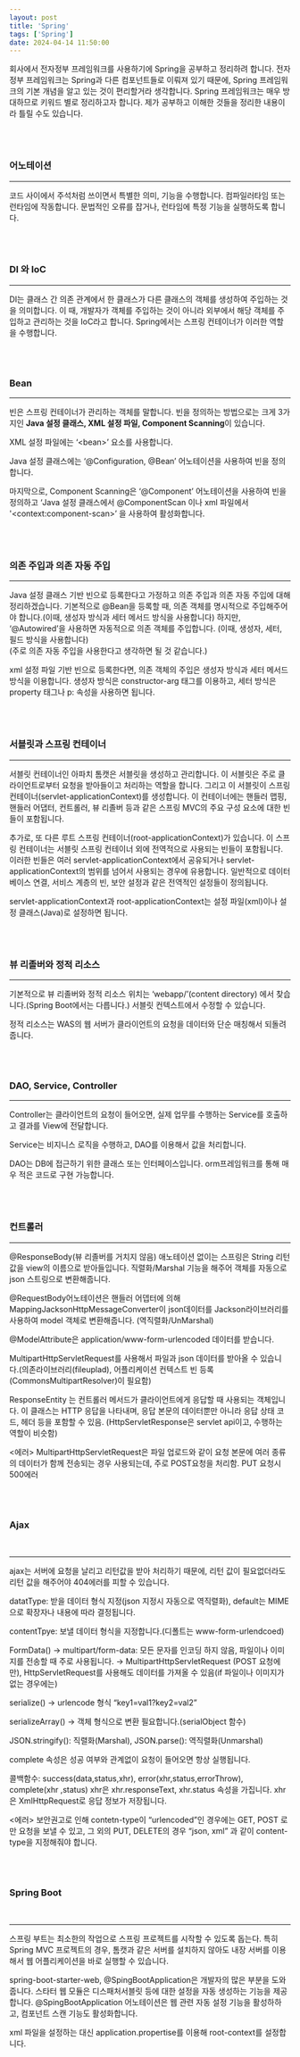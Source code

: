 ```yaml
---
layout: post
title: 'Spring'
tags: ['Spring']
date: 2024-04-14 11:50:00
---
```


회사에서 전자정부 프레임워크를 사용하기에 Spring을 공부하고 정리하려 합니다. 전자정부 프레임워크는 Spring과 다른 컴포넌트들로 이뤄져 있기 때문에, Spring 프레임워크의 기본 개념을 알고 있는 것이 편리할거라 생각합니다. Spring 프레임워크는 매우 방대하므로 키워드 별로 정리하고자 합니다. 제가 공부하고 이해한 것들을 정리한 내용이라 틀릴 수도 있습니다.

<br>
<br>

### **어노테이션**

---

코드 사이에서 주석처럼 쓰이면서 특별한 의미, 기능을 수행합니다. 컴파일러타임 또는 런타임에 작동합니다. 문법적인 오류를 잡거나, 런타임에 특정 기능을 실행하도록 합니다.

<br>
<br>

### **DI 와 IoC**

---

DI는 클래스 간 의존 관계에서 한 클래스가 다른 클래스의 객체를 생성하여 주입하는 것을 의미합니다. 이 때, 개발자가 객체를 주입하는 것이 아니라 외부에서 해당 객체를 주입하고 관리하는 것을 IoC라고 합니다. Spring에서는 스프링 컨테이너가 이러한 역할을 수행합니다.

<br>
<br>

### **Bean**

---

빈은 스프링 컨테이너가 관리하는 객체를 말합니다. 빈을 정의하는 방법으로는 크게 3가지인 **Java 설정 클래스, XML 설정 파일, Component Scanning**이 있습니다.

XML 설정 파일에는 ‘\<bean\>’ 요소를 사용합니다.

Java 설정 클래스에는 ‘@Configuration, @Bean’ 어노테이션을 사용하여 빈을 정의합니다.

마지막으로, Component Scanning은 ‘@Component’ 어노테이션을 사용하여 빈을 정의하고 ‘Java 설정 클래스에서 @ComponentScan 이나 xml 파일에서 '\<context:component-scan\>’ 을 사용하여 활성화합니다.

<br>
<br>

### **의존 주입과 의존 자동 주입**

---

Java 설정 클래스 기반 빈으로 등록한다고 가정하고 의존 주입과 의존 자동 주입에 대해 정리하겠습니다. 기본적으로 @Bean을 등록할 때, 의존 객체를 명시적으로 주입해주어야 합니다.(이때, 생성자 방식과 세터 메서드 방식을 사용합니다) 하지만, ‘@Autowired’을 사용하면 자동적으로 의존 객체를 주입합니다. (이때, 생성자, 세터, 필드 방식을 사용합니다)<br>
(주로 의존 자동 주입을 사용한다고 생각하면 될 것 같습니다.)

xml 설정 파일 기반 빈으로 등록한다면, 의존 객체의 주입은 생성자 방식과 세터 메서드 방식을 이용합니다. 생성자 방식은 constructor-arg 태그를 이용하고, 세터 방식은 property 태그나 p: 속성을 사용하면 됩니다.

<br>
<br>

### **서블릿과 스프링 컨테이너**

---

서블릿 컨테이너인 아파치 톰캣은 서블릿을 생성하고 관리합니다. 이 서블릿은 주로 클라이언트로부터 요청을 받아들이고 처리하는 역할을 합니다. 그리고 이 서블릿이 스프링 컨테이너(servlet-applicationContext)를 생성합니다. 이 컨테이너에는 핸들러 맵핑, 핸들러 어댑터, 컨트롤러, 뷰 리졸버 등과 같은 스프링 MVC의 주요 구성 요소에 대한 빈들이 포함됩니다.

추가로, 또 다른 루트 스프링 컨테이너(root-applicationContext)가 있습니다. 이 스프링 컨테이너는 서블릿 스프링 컨테이너 외에 전역적으로 사용되는 빈들이 포함됩니다. 이러한 빈들은 여러 servlet-applicationContext에서 공유되거나 servlet-applicationContext의 범위를 넘어서 사용되는 경우에 유용합니다. 일반적으로 데이터베이스 연결, 서비스 계층의 빈, 보안 설정과 같은 전역적인 설정들이 정의됩니다.

servlet-applicationContext과 root-applicationContext는 설정 파일(xml)이나 설정 클래스(Java)로 설정하면 됩니다.

<br>
<br>

### **뷰 리졸버와 정적 리소스**

---

기본적으로 뷰 리졸버와 정적 리소스 위치는 ‘webapp/’(content directory) 에서 찾습니다.(Spring Boot에서는 다릅니다.) 서블릿 컨텍스트에서 수정할 수 있습니다.

정적 리소스는 WAS의 웹 서버가 클라이언트의 요청을 데이터와 단순 매칭해서 되돌려 줍니다.

<br>
<br>

### **DAO, Service, Controller**

---

Controller는 클라이언트의 요청이 들어오면, 실제 업무를 수행하는 Service를 호출하고 결과를 View에 전달합니다.

Service는 비지니스 로직을 수행하고, DAO를 이용해서 값을 처리합니다.

DAO는 DB에 접근하기 위한 클래스 또는 인터페이스입니다. orm프레임워크를 통해 매우 적은 코드로 구현 가능합니다.

<br>
<br>

### **컨트롤러**

---

@ResponseBody(뷰 리졸버를 거치지 않음) 애노테이션 없이는 스프링은 String 리턴값을 view의 이름으로 받아들입니다. 직렬화/Marshal 기능을 해주어 객체를 자동으로 json 스트링으로 변환해줍니다.

@RequestBody어노테이션은 핸들러 어뎁터에 의해 MappingJacksonHttpMessageConverter이 json데이터를 Jackson라이브러리를 사용하여 model 객체로 변환해줍니다. (역직렬화/UnMarshal)

@ModelAttribute은 application/www-form-urlencoded 데이터를 받습니다.

MultipartHttpServletRequest를 사용해서 파일과 json 데이터를 받아올 수 있습니다.(의존라이브러리(fileuplad), 어플리케이션 컨텍스트 빈 등록(CommonsMultipartResolver)이 필요함)

ResponseEntity<T> 는 컨트롤러 메서드가 클라이언트에게 응답할 때 사용되는 객체입니다. 이 클래스는 HTTP 응답을 나타내며, 응답 본문의 데이터뿐만 아니라 응답 상태 코드, 헤더 등을 포함할 수 있음. (HttpServletResponse은 servlet api이고, 수행하는 역할이 비슷함)

<에러>
MultipartHttpServletRequest은 파일 업로드와 같이 요청 본문에 여러 종류의 데이터가 함께 전송되는 경우 사용되는데, 주로 POST요청을 처리함. PUT 요청시 500에러

<br>
<br>

### **Ajax**

<br>

---

ajax는 서버에 요청을 날리고 리턴값을 받아 처리하기 때문에, 리턴 값이 필요없더라도 리턴 값을 해주어야 404에러를 피할 수 있습니다.

datatType: 받을 데이터 형식 지정(json 지정시 자동으로 역직렬화), default는 MIME으로 확장자나 내용에 따라 결정됩니다.

contentTpye: 보낼 데이터 형식을 지정합니다.(디폴트는 www-form-urlendcoed)

FormData() → multipart/form-data: 모든 문자를 인코딩 하지 않음, 파일이나 이미지를 전송할 때 주로 사용됩니다. → MultipartHttpServletRequest (POST 요청에만), HttpServletRequest를 사용해도 데이터를 가져올 수 있음(if 파일이나 이미지가 없는 경우에는)

serialize() → urlencode 형식 “key1=val1?key2=val2”

serializeArray() → 객체 형식으로 변환 필요합니다.(serialObject 함수)

JSON.stringify(): 직렬화(Marshal), JSON.parse(): 역직렬화(Unmarshal)

complete 속성은 성공 여부와 관계없이 요청이 들어오면 항상 실행됩니다.

콜백함수: success(data,status,xhr), error(xhr,status,errorThrow), complete(xhr ,status) xhr은 xhr.responseText, xhr.status 속성을 가집니다. xhr은 XmlHttpRequest로 응답 정보가 저장됩니다.

<에러>
보안권고로 인해 contetn-type이 “urlencoded”인 경우에는 GET, POST 로만 요청을 보낼 수 있고, 그 외의 PUT, DELETE의 경우 “json, xml” 과 같이 content-type을 지정해줘야 합니다.

<br>
<br>

### **Spring Boot**

<br>

---

스프링 부트는 최소한의 작업으로 스프링 프로젝트를 시작할 수 있도록 돕는다. 특히 Spring MVC 프로젝트의 경우, 톰캣과 같은 서버를 설치하지 않아도 내장 서버를 이용해서 웹 어플리케이션을 바로 실행할 수 있습니다.

spring-boot-starter-web, @SpingBootApplication은 개발자의 많은 부분을 도와줍니다. 스타터 웹 모듈은 디스패처서블릿 등에 대한 설정을 자동 생성하는 기능을 제공합니다. @SpingBootApplication 어노테이션은 웹 관련 자동 설정 기능을 활성하하고, 컴포넌트 스캔 기능도 활성화합니다.

xml 파일을 설정하는 대신 application.propertise를 이용해 root-context를 설정합니다.
